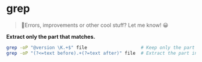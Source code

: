 # grep

> 👋Errors, improvements or other cool stuff? Let me know! 😀


**Extract only the part that matches.**

```bash
grep -oP "@version \K.+$" file                    # Keep only the part after the \K.
grep -oP "(?<=text before).+(?=text after)" file  # Extract the part in between.
```
